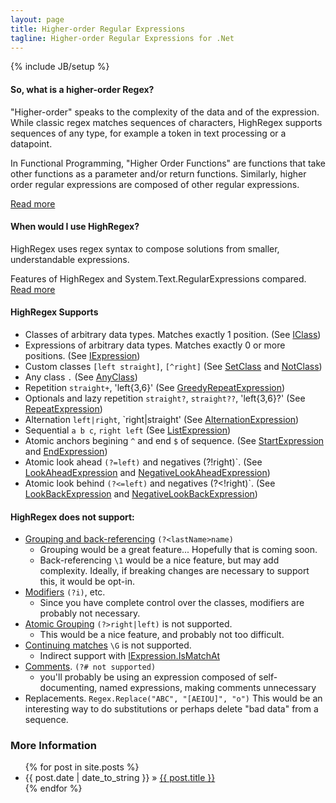 ```yaml
---
layout: page
title: Higher-order Regular Expressions
tagline: Higher-order Regular Expressions for .Net
---
```

{% include JB/setup %}

#### So, what is a higher-order Regex?
"Higher-order" speaks to the complexity of the data and of the expression.
While classic regex matches sequences of characters, HighRegex supports sequences of any type, for example a token in text processing or a datapoint.

In Functional Programming, "Higher Order Functions" are functions that take other functions as a parameter and/or return functions.  Similarly, higher order regular expressions are composed of other regular expressions.

[Read more](lessons/2013/06/15/what-is-it)

#### When would I use HighRegex?
HighRegex uses regex syntax to compose solutions from smaller, understandable expressions.

Features of HighRegex and System.Text.RegularExpressions compared.  [Read more](lessons/2013/06/16/api-comparison)

<a name="HighRegex-Supports"></a>
#### HighRegex Supports

* Classes of arbitrary data types.  Matches exactly 1 position. (See [IClass](https://github.com/jeremyrsellars/HighRegex/blob/master/HighRegex/IClass.cs))
* Expressions of arbitrary data types.  Matches exactly 0 or more positions. (See [IExpression](https://github.com/jeremyrsellars/HighRegex/blob/master/HighRegex/IExpression.cs))
* Custom classes `[left straight]`, `[^right]` (See [SetClass](https://github.com/jeremyrsellars/HighRegex/blob/master/HighRegex/SetClass.cs) and [NotClass](https://github.com/jeremyrsellars/HighRegex/blob/master/HighRegex/NotClass.cs))
* Any class `.` (See [AnyClass](https://github.com/jeremyrsellars/HighRegex/blob/master/HighRegex/AnyClass.cs))
* Repetition `straight+`, 'left{3,6}' (See [GreedyRepeatExpression](https://github.com/jeremyrsellars/HighRegex/blob/master/HighRegex/GreedyRepeatExpression.cs))
* Optionals and lazy repetition `straight?`, `straight??`, 'left{3,6}?'  (See [RepeatExpression](https://github.com/jeremyrsellars/HighRegex/blob/master/HighRegex/RepeatExpression.cs))
* Alternation `left|right`, `right|straight'  (See [AlternationExpression](https://github.com/jeremyrsellars/HighRegex/blob/master/HighRegex/AlternationExpression.cs))
* Sequential `a b c`, `right left`  (See [ListExpression](https://github.com/jeremyrsellars/HighRegex/blob/master/HighRegex/ListExpression.cs))
* Atomic anchors begining `^` and end `$` of sequence.  (See [StartExpression](https://github.com/jeremyrsellars/HighRegex/blob/master/HighRegex/StartExpression.cs) and [EndExpression](https://github.com/jeremyrsellars/HighRegex/blob/master/HighRegex/EndExpression.cs))
* Atomic look ahead `(?=left)` and negatives (?!right)`.  (See [LookAheadExpression](https://github.com/jeremyrsellars/HighRegex/blob/master/HighRegex/LookAheadExpression.cs) and [NegativeLookAheadExpression](https://github.com/jeremyrsellars/HighRegex/blob/master/HighRegex/NegativeLookAheadExpression.cs))
* Atomic look behind `(?<=left)` and negatives (?<!right)`.  (See [LookBackExpression](https://github.com/jeremyrsellars/HighRegex/blob/master/HighRegex/LookBackExpression.cs) and [NegativeLookBackExpression](https://github.com/jeremyrsellars/HighRegex/blob/master/HighRegex/NegativeLookBackExpression.cs))

#### HighRegex does not support:

* [Grouping and back-referencing](http://www.regular-expressions.info/brackets.html) `(?<lastName>name)`
    - Grouping would be a great feature... Hopefully that is coming soon.
    - Back-referencing `\1` would be a nice feature, but may add complexity. Ideally, if breaking changes are necessary to support this, it would be opt-in.
* [Modifiers](http://www.regular-expressions.info/modifiers.html) `(?i)`, etc.
    - Since you have complete control over the classes, modifiers are probably not necessary.
* [Atomic Grouping](http://www.regular-expressions.info/atomic.html) `(?>right|left)` is not supported.
    - This would be a nice feature, and probably not too difficult.
* [Continuing matches](http://www.regular-expressions.info/continue.html)  `\G` is not supported.
    - Indirect support with [IExpression.IsMatchAt](https://github.com/jeremyrsellars/HighRegex/blob/master/HighRegex/IExpression.cs)
* [Comments](http://www.regular-expressions.info/comments.html).  `(?# not supported)`
    - you'll probably be using an expression composed of self-documenting, named expressions, making comments unnecessary
* Replacements.  `Regex.Replace("ABC", "[AEIOU]", "o")`
    This would be an interesting way to do substitutions or perhaps delete "bad data" from a sequence.

### More Information

<ul class="posts">
  {% for post in site.posts %}
    <li><span>{{ post.date | date_to_string }}</span> &raquo; <a href="{{ BASE_PATH }}{{ post.url }}">{{ post.title }}</a></li>
  {% endfor %}
</ul>

